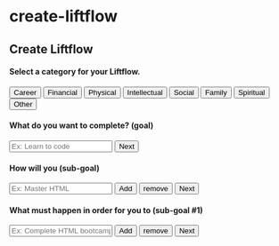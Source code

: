 # create-liftflow

<!DOCTYPE html>
<html lang="en">
<head>
 <meta charset="utf-8"/>
 <title>Create Liftflow</title>
 
</head>
<body>
 
  <h2>Create Liftflow</h2>
<!--question 1, choose a category-->
<article>
  <h4>Select a category for your Liftflow.</h4>
  <input type="button" id="career" value="Career">
  <input type="button" id="financial" value="Financial">
  <input type="button" id="physical" value="Physical">
  <input type="button" id="intellectual" value="Intellectual">
  <input type="button" id="social" value="Social">
  <input type="button" id="family" value="Family">
  <input type="button" id="spiritual" value="Spiritual">
  <input type="button" id="other" value="Other">
</article>
<!--question 2, identify a main goal-->
<article class="regular">
    <h4 for="goal">What do you want to complete? (goal)</h4>
    <input type="text" id="goal" placeholder="Ex: Learn to code">
    <input type="button" id="btn1" value="Next">
</article>
<!--script to input goal to question 3-->
<script>
    const txt1 = document.getElementById('goal');
    const btn1 = document.getElementById('btn1');
    const out1 = document.getElementById('output1');

function fun1() {
    output1.innerHTML = "How will you "+txt1.value+"? (sub-goal)"
}

btn1.addEventListener('click',fun1);
// script to add and remove sub-goals
function add(){
      var new_chq_no = parseInt($('#total_chq').val())+1;
      var new_input="<input type='text' id='new_"+new_chq_no+"'>";
      $('#new_chq').append(new_input);
      $('#total_chq').val(new_chq_no)
    }
    function remove(){
      var last_chq_no = $('#total_chq').val();
      if(last_chq_no>1){
        $('#new_'+last_chq_no).remove();
        $('#total_chq').val(last_chq_no-1);

        $(function add(){
      $("input[type='text']").prop('min',0);
      $("input[type='text']").prop('max',3);

});

      }
    }

</script>

<!--question 3, identify sub-goals-->

<script src="https://ajax.googleapis.com/ajax/libs/jquery/2.1.1/jquery.min.js">
</script>
<h4 class="output1" id="output1">How will you <script>function fun1() {
    output1.innerHTML = ""+txt1.value+"? (sub-goal)"}</script> (sub-goal)</h4>
<input type="text" id="goal2" placeholder="Ex: Master HTML">
<button onclick="add()">Add</button >
<button onclick="remove()">remove</button>
<input type="button" id="btn2" value="Next">
<div id="new_chq"></div>
<input type="hidden" value="1" id="total_chq"> 


<script>
  const txt2 = document.getElementById('goal2');
  const btn2 = document.getElementById('btn2');
  const out2 = document.getElementById('output2');

function fun2() {
  output2.innerHTML = "What must happen in order for you to "+txt2.value+"? (sub-goal #1)"
}

btn2.addEventListener('click',fun2);

</script>

<!--task #1-->

<article class="regular2">
  <h4 class="output2" id="output2">What must happen in order for you to <script>function fun2() {
    output2.innerHTML = "What must happen in order for you to "+txt2.value+"? (task #1)"}</script> (sub-goal #1)</h4>
  <input type="text" id="task1" placeholder="Ex: Complete HTML bootcamp">
  <button onclick="add2()">Add</button >
  <button onclick="remove2()">remove</button>
  <input type="button" id="btn3" value="Next">
  <div id="new_chq2"></div>
  <input type="hidden" value="1" id="total_chq2"> 
</article>

<script>
  // script to add and remove tasks
function add2(){
      var new_chq_no = parseInt($('#total_chq2').val())+1;
      var new_input="<input type='text' id='new_"+new_chq_no+"'>";
      $('#new_chq2').append(new_input);
      $('#total_chq2').val(new_chq_no)
    }
    function remove2(){
      var last_chq_no = $('#total_chq2').val();
      if(last_chq_no>1){
        $('#new_'+last_chq_no).remove();
        $('#total_chq2').val(last_chq_no-1);

        $(function add2(){
      $("input[type='text']").prop('min',0);
      $("input[type='text']").prop('max',3);

});

      }
    }
</script>

</body>
</html>
